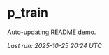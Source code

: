 # p_train

Auto-updating README demo.

<!--START_SECTION:status-->
_Last run: 2025-10-25 20:24 UTC_
<!--END_SECTION:status-->












































































































































































































































































































































































































































































































































































































































































































































































































































































































































































































































































































































































































































































































































































































































































